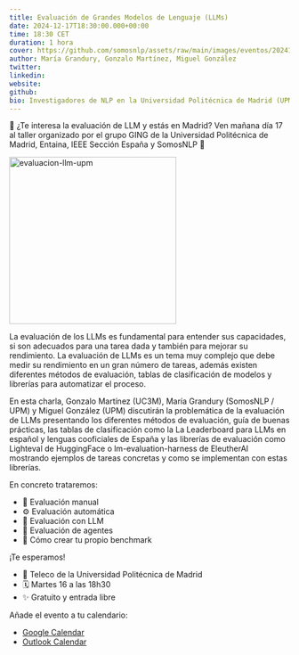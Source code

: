 ```yaml
---
title: Evaluación de Grandes Modelos de Lenguaje (LLMs)
date: 2024-12-17T18:30:00.000+00:00
time: 18:30 CET
duration: 1 hora
cover: https://github.com/somosnlp/assets/raw/main/images/eventos/20241217_evaluacion_llm_upm.png 
author: María Grandury, Gonzalo Martínez, Miguel González
twitter: 
linkedin:
website: 
github: 
bio: Investigadores de NLP en la Universidad Politécnica de Madrid (UPM).
---
```


📣 ¿Te interesa la evaluación de LLM y estás en Madrid? Ven mañana día 17 al taller organizado por el grupo GING de la Universidad Politécnica de Madrid, Entaina, IEEE Sección España y SomosNLP 🤗 

<div class="flex justify-center">
    <img src="https://github.com/somosnlp/assets/raw/main/images/eventos/20241217_evaluacion_llm_upm.png" alt="evaluacion-llm-upm" width="300"/>
</div>

La evaluación de los LLMs es fundamental para entender sus capacidades, si son adecuados para una tarea dada y también para mejorar su rendimiento. La evaluación de LLMs es un tema muy complejo que debe medir su rendimiento en un gran número de tareas, además existen diferentes métodos de evaluación, tablas de clasificación de modelos y librerías para automatizar el proceso.

En esta charla, Gonzalo Martínez (UC3M), María Grandury (SomosNLP / UPM) y Miguel González (UPM) discutirán la problemática de la evaluación de LLMs presentando los diferentes métodos de evaluación, guía de buenas prácticas, las tablas de clasificación como la La Leaderboard para LLMs en español y lenguas cooficiales de España y las librerías de evaluación como Lighteval de HuggingFace o lm-evaluation-harness de EleutherAI mostrando ejemplos de tareas concretas y como se implementan con estas librerías. 

En concreto trataremos:

- 👋 Evaluación manual
- ⚙️ Evaluación automática
- 🤖 Evaluación con LLM
- 👾 Evaluación de agentes
- 🔴 Cómo crear tu propio benchmark


¡Te esperamos!

- 📍 Teleco de la Universidad Politécnica de Madrid
- 🗓️ Martes 16 a las 18h30
- ✨ Gratuito y entrada libre

Añade el evento a tu calendario:

- [Google Calendar](https://calendar.google.com/calendar/render?action=TEMPLATE&dates=20241217T173000Z%2F20241217T183000Z&details=Lugar%3A%0AEscuela%20T%C3%A9cnica%20Superior%20de%20Ingenieros%20de%20Telecomunicaci%C3%B3n%20%28ETSIT%29%0AAv.%20Complutense%2C%2030%2C%20Edificio%20B%20Sala-B223%20%5B2%C2%AA%20planta%5D%0A%0APonentes%3A%0AGonzalo%20Mart%C3%ADnez%20%28UC3M%29%2C%20Mar%C3%ADa%20Grandury%20%28SomosNLP%20%2F%20UPM%29%2C%20Miguel%20Gonz%C3%A1lez%20%28UPM%29%0A%0ADescripci%C3%B3n%3A%0ALa%20evaluaci%C3%B3n%20de%20los%20LLMs%20es%20esencial%20para%20entender%20sus%20capacidades%2C%20adecuaci%C3%B3n%20a%20tareas%20y%20mejora%20de%20rendimiento.%0AEn%20esta%20charla%2C%20se%20analizar%C3%A1n%20m%C3%A9todos%2C%20gu%C3%ADas%2C%20tablas%20de%20clasificaci%C3%B3n%20y%20herramientas%20de%20evaluaci%C3%B3n%2C%20destacando%20su%20aplicaci%C3%B3n%20pr%C3%A1ctica.%0A%0AM%C3%A1s%20info%3A%0Ahttps%3A%2F%2Fsomosnlp.org%2Fblog%2Fevento-eval-llm-upm&location=Escuela%20T%C3%A9cnica%20Superior%20de%20Ingenieros%20de%20Telecomunicaci%C3%B3n%20%28ETSIT%29%20Av.%20Complutense%2C%2030&text=Evaluaci%C3%B3n%20de%20Grandes%20Modelos%20de%20Lenguaje%20%28LLM%29)
- [Outlook Calendar](https://outlook.live.com/calendar/0/action/compose?allday=false&body=Lugar%3A%0AEscuela%20T%C3%A9cnica%20Superior%20de%20Ingenieros%20de%20Telecomunicaci%C3%B3n%20%28ETSIT%29%0AAv.%20Complutense%2C%2030%2C%20Edificio%20B%20Sala-B223%20%5B2%C2%AA%20planta%5D%0A%0APonentes%3A%0AGonzalo%20Mart%C3%ADnez%20%28UC3M%29%2C%20Mar%C3%ADa%20Grandury%20%28SomosNLP%20%2F%20UPM%29%2C%20Miguel%20Gonz%C3%A1lez%20%28UPM%29%0A%0ADescripci%C3%B3n%3A%0ALa%20evaluaci%C3%B3n%20de%20los%20LLMs%20es%20esencial%20para%20entender%20sus%20capacidades%2C%20adecuaci%C3%B3n%20a%20tareas%20y%20mejora%20de%20rendimiento.%0AEn%20esta%20charla%2C%20se%20analizar%C3%A1n%20m%C3%A9todos%2C%20gu%C3%ADas%2C%20tablas%20de%20clasificaci%C3%B3n%20y%20herramientas%20de%20evaluaci%C3%B3n%2C%20destacando%20su%20aplicaci%C3%B3n%20pr%C3%A1ctica.%0A%0AM%C3%A1s%20info%3A%0Ahttps%3A%2F%2Fsomosnlp.org%2Fblog%2Fevento-eval-llm-upm&enddt=2024-12-17T19%3A30%3A00&location=Escuela%20T%C3%A9cnica%20Superior%20de%20Ingenieros%20de%20Telecomunicaci%C3%B3n%20%28ETSIT%29%20Av.%20Complutense%2C%2030&path=%2Fcalendar%2Faction%2Fcompose&rru=addevent&startdt=2024-12-17T18%3A30%3A00&subject=Evaluaci%C3%B3n%20de%20Grandes%20Modelos%20de%20Lenguaje%20%28LLM%29)
